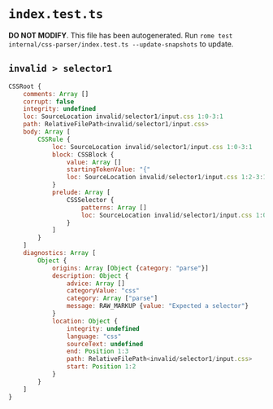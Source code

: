 # `index.test.ts`

**DO NOT MODIFY**. This file has been autogenerated. Run `rome test internal/css-parser/index.test.ts --update-snapshots` to update.

## `invalid > selector1`

```javascript
CSSRoot {
	comments: Array []
	corrupt: false
	integrity: undefined
	loc: SourceLocation invalid/selector1/input.css 1:0-3:1
	path: RelativeFilePath<invalid/selector1/input.css>
	body: Array [
		CSSRule {
			loc: SourceLocation invalid/selector1/input.css 1:0-3:1
			block: CSSBlock {
				value: Array []
				startingTokenValue: "{"
				loc: SourceLocation invalid/selector1/input.css 1:2-3:1
			}
			prelude: Array [
				CSSSelector {
					patterns: Array []
					loc: SourceLocation invalid/selector1/input.css 1:0-1:2
				}
			]
		}
	]
	diagnostics: Array [
		Object {
			origins: Array [Object {category: "parse"}]
			description: Object {
				advice: Array []
				categoryValue: "css"
				category: Array ["parse"]
				message: RAW_MARKUP {value: "Expected a selector"}
			}
			location: Object {
				integrity: undefined
				language: "css"
				sourceText: undefined
				end: Position 1:3
				path: RelativeFilePath<invalid/selector1/input.css>
				start: Position 1:2
			}
		}
	]
}
```
